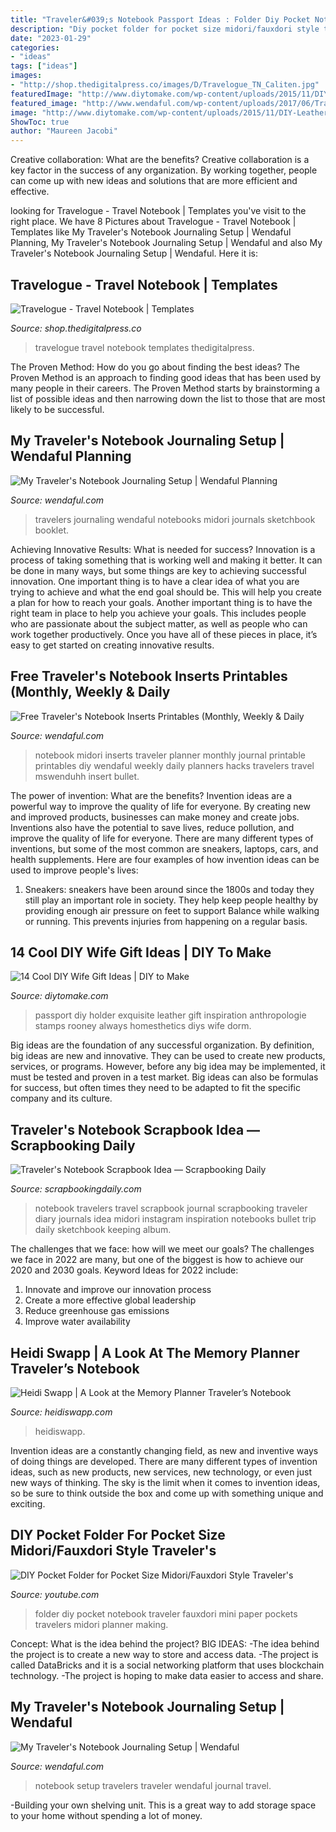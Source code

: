 ```yaml
---
title: "Traveler&#039;s Notebook Passport Ideas : Folder Diy Pocket Notebook Traveler Fauxdori Mini Paper Pockets Travelers Midori Planner Making"
description: "Diy pocket folder for pocket size midori/fauxdori style traveler&#039;s"
date: "2023-01-29"
categories:
- "ideas"
tags: ["ideas"]
images:
- "http://shop.thedigitalpress.co/images/D/Travelogue_TN_Caliten.jpg"
featuredImage: "http://www.diytomake.com/wp-content/uploads/2015/11/DIY-Leather-Passport-Holder.jpg"
featured_image: "http://www.wendaful.com/wp-content/uploads/2017/06/Travelers-Notebook-Setup-11.jpg"
image: "http://www.diytomake.com/wp-content/uploads/2015/11/DIY-Leather-Passport-Holder.jpg"
ShowToc: true
author: "Maureen Jacobi"
---
```



Creative collaboration: What are the benefits?
Creative collaboration is a key factor in the success of any organization. By working together, people can come up with new ideas and solutions that are more efficient and effective.

	

		
looking for Travelogue - Travel Notebook | Templates you've visit to the right place. We have 8 Pictures about Travelogue - Travel Notebook | Templates like My Traveler&#039;s Notebook Journaling Setup | Wendaful Planning, My Traveler&#039;s Notebook Journaling Setup | Wendaful and also My Traveler&#039;s Notebook Journaling Setup | Wendaful. Here it is:
		
    
## Travelogue - Travel Notebook | Templates

<img loading=lazy src="http://shop.thedigitalpress.co/images/D/Travelogue_TN_Caliten.jpg" onerror="this.onerror=null;this.src='https://tse4.mm.bing.net/th?id=OIP.kqk1h8UXkqu7T6mavC841QHaHa&amp;pid=15.1';" alt="Travelogue - Travel Notebook | Templates">

_Source: shop.thedigitalpress.co_

>travelogue travel notebook templates thedigitalpress. 

	

The Proven Method: How do you go about finding the best ideas?
The Proven Method is an approach to finding good ideas that has been used by many people in their careers. The Proven Method starts by brainstorming a list of possible ideas and then narrowing down the list to those that are most likely to be successful.

    
## My Traveler&#039;s Notebook Journaling Setup | Wendaful Planning

<img loading=lazy src="https://media.wendaful.com/wp-content/uploads/2017/06/08203436/Travelers-Notebook-Setup-06.jpg" onerror="this.onerror=null;this.src='https://tse2.mm.bing.net/th?id=OIP.S24G-fvE1ANZeBl1bXqo1AHaHa&amp;pid=15.1';" alt="My Traveler&#039;s Notebook Journaling Setup | Wendaful Planning">

_Source: wendaful.com_

>travelers journaling wendaful notebooks midori journals sketchbook booklet. 

	

Achieving Innovative Results: What is needed for success?
Innovation is a process of taking something that is working well and making it better. It can be done in many ways, but some things are key to achieving successful innovation. One important thing is to have a clear idea of what you are trying to achieve and what the end goal should be. This will help you create a plan for how to reach your goals. Another important thing is to have the right team in place to help you achieve your goals. This includes people who are passionate about the subject matter, as well as people who can work together productively. Once you have all of these pieces in place, it’s easy to get started on creating innovative results.

    
## Free Traveler&#039;s Notebook Inserts Printables (Monthly, Weekly &amp; Daily

<img loading=lazy src="https://www.wendaful.com/wp-content/uploads/2015/04/IMG_98244-1024x1024.jpg" onerror="this.onerror=null;this.src='https://tse1.mm.bing.net/th?id=OIP.1xkG9LPADzPrJy27uIy6kwHaHa&amp;pid=15.1';" alt="Free Traveler&#039;s Notebook Inserts Printables (Monthly, Weekly &amp; Daily">

_Source: wendaful.com_

>notebook midori inserts traveler planner monthly journal printable printables diy wendaful weekly daily planners hacks travelers travel mswenduhh insert bullet. 

	

The power of invention: What are the benefits?
Invention ideas are a powerful way to improve the quality of life for everyone. By creating new and improved products, businesses can make money and create jobs. Inventions also have the potential to save lives, reduce pollution, and improve the quality of life for everyone. There are many different types of inventions, but some of the most common are sneakers, laptops, cars, and health supplements. Here are four examples of how invention ideas can be used to improve people's lives: 
1. Sneakers: sneakers have been around since the 1800s and today they still play an important role in society. They help keep people healthy by providing enough air pressure on feet to support Balance while walking or running. This prevents injuries from happening on a regular basis.

    
## 14 Cool DIY Wife Gift Ideas | DIY To Make

<img loading=lazy src="http://www.diytomake.com/wp-content/uploads/2015/11/DIY-Leather-Passport-Holder.jpg" onerror="this.onerror=null;this.src='https://tse1.mm.bing.net/th?id=OIP.gvIB1Jk1MRgryUC1L-1R7gHaE7&amp;pid=15.1';" alt="14 Cool DIY Wife Gift Ideas | DIY to Make">

_Source: diytomake.com_

>passport diy holder exquisite leather gift inspiration anthropologie stamps rooney always homesthetics diys wife dorm. 

	

Big ideas are the foundation of any successful organization. By definition, big ideas are new and innovative. They can be used to create new products, services, or programs. However, before any big idea may be implemented, it must be tested and proven in a test market. Big ideas can also be formulas for success, but often times they need to be adapted to fit the specific company and its culture.

    
## Traveler&#039;s Notebook Scrapbook Idea — Scrapbooking Daily

<img loading=lazy src="https://scrapbookingdaily.com/wp-content/uploads/2018/09/travel-diary-blog-721-best-stationary-travellers-notebook-images-on-pinterest-640x640.jpg" onerror="this.onerror=null;this.src='https://tse2.mm.bing.net/th?id=OIP.Xg0XlS_IbGrekNM1Ta4ZWgHaHa&amp;pid=15.1';" alt="Traveler&#039;s Notebook Scrapbook Idea — Scrapbooking Daily">

_Source: scrapbookingdaily.com_

>notebook travelers travel scrapbook journal scrapbooking traveler diary journals idea midori instagram inspiration notebooks bullet trip daily sketchbook keeping album. 

	

The challenges that we face: how will we meet our goals?
The challenges we face in 2022 are many, but one of the biggest is how to achieve our 2020 and 2030 goals. Keyword Ideas for 2022 include: 
1. Innovate and improve our innovation process 
2. Create a more effective global leadership 
3. Reduce greenhouse gas emissions 
4. Improve water availability 

    
## Heidi Swapp | A Look At The Memory Planner Traveler’s Notebook

<img loading=lazy src="https://www.heidiswapp.com/wp-content/uploads/2017/08/JP_MemoryPlanner_TravelersNotebook-2-670x1004.jpg" onerror="this.onerror=null;this.src='https://tse3.mm.bing.net/th?id=OIP.WLDxIScZmgrEeo14YXNI0gHaLG&amp;pid=15.1';" alt="Heidi Swapp | A Look at the Memory Planner Traveler’s Notebook">

_Source: heidiswapp.com_

>heidiswapp. 

	

Invention ideas are a constantly changing field, as new and inventive ways of doing things are developed. There are many different types of invention ideas, such as new products, new services, new technology, or even just new ways of thinking. The sky is the limit when it comes to invention ideas, so be sure to think outside the box and come up with something unique and exciting.

    
## DIY Pocket Folder For Pocket Size Midori/Fauxdori Style Traveler&#039;s

<img loading=lazy src="https://i.ytimg.com/vi/dJUZWbKV9Ws/maxresdefault.jpg" onerror="this.onerror=null;this.src='https://tse3.mm.bing.net/th?id=OIP.w06WOWzTo45YpLx8lo7BTgHaEK&amp;pid=15.1';" alt="DIY Pocket Folder for Pocket Size Midori/Fauxdori Style Traveler&#039;s">

_Source: youtube.com_

>folder diy pocket notebook traveler fauxdori mini paper pockets travelers midori planner making. 

	

Concept: What is the idea behind the project?
BIG IDEAS: 
-The idea behind the project is to create a new way to store and access data. 
-The project is called DataBricks and it is a social networking platform that uses blockchain technology. 
-The project is hoping to make data easier to access and share.

    
## My Traveler&#039;s Notebook Journaling Setup | Wendaful

<img loading=lazy src="http://www.wendaful.com/wp-content/uploads/2017/06/Travelers-Notebook-Setup-11.jpg" onerror="this.onerror=null;this.src='https://tse3.mm.bing.net/th?id=OIP.iMVKmgSgQjsLFsXqT82WfAHaHa&amp;pid=15.1';" alt="My Traveler&#039;s Notebook Journaling Setup | Wendaful">

_Source: wendaful.com_

>notebook setup travelers traveler wendaful journal travel. 

	

-Building your own shelving unit. This is a great way to add storage space to your home without spending a lot of money.

